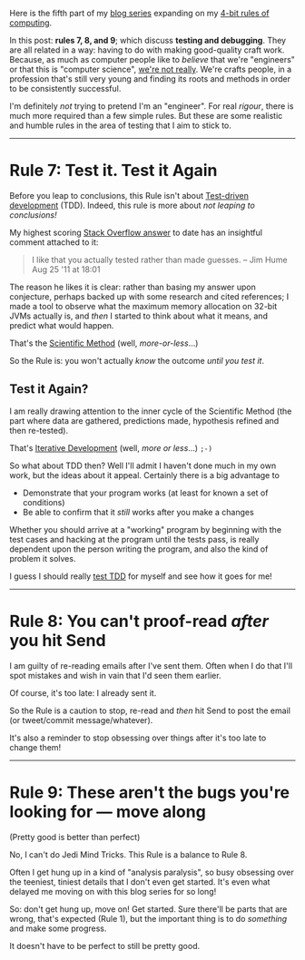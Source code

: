 <!--
.. title: 4-bit Rules of Computing, Part 4
.. slug: 4-bits-part4
.. date: 2018-03-23 21:25:22 UTC+11:00
.. tags: 4-bit-rules, tip, testing, code, TDD, experiments,debugging, bugs, engineering, perfection
.. category: 
.. link: 
.. description: Mike's 4-bit rules explained, part 4: testing, debugging
.. type: text
-->

Here is the fifth part of my [blog series](/tags/4-bit-rules.html) expanding on my
[4-bit rules of computing](/pg/4-bit-rules.html).

In this post: **rules 7, 8, and 9**; which discuss **testing and debugging**. They are all related in a way: having to do with making good-quality craft work. Because, as much as computer people like to *believe* that we're "engineers" or that this is "computer science", [we're not really](https://web.archive.org/web/20171221023913/https://www.theatlantic.com/technology/archive/2017/09/saving-the-world-from-code/540393/).  We're crafts people, in a profession that's still very young and finding its roots and methods in order to be consistently successful.

I'm definitely *not* trying to pretend I'm an "engineer". 
For real *rigour*, there is much more required than a few simple rules. But these are some realistic and humble rules in the area of testing that I aim to stick to.

<!-- TEASER_END -->

----

# **Rule 7**: Test it. Test it Again

Before you leap to conclusions, this Rule isn't about [Test-driven development](https://en.wikipedia.org/wiki/Test-driven_development) (TDD).  Indeed, this rule is more about *not leaping to conclusions!*

My highest scoring [Stack Overflow answer](https://stackoverflow.com/questions/1434779/maximum-java-heap-size-of-a-32-bit-jvm-on-a-64-bit-os/7019624#7019624) to date has an insightful comment attached to it:

>I like that you actually tested rather than made guesses.
>– Jim Hume Aug 25 '11 at 18:01

The reason he likes it is clear: rather than basing my answer upon conjecture, perhaps backed up with some research and cited references; I made a tool to observe what the maximum memory allocation on 32-bit JVMs actually is, and _then_ I started to think about what it means, and predict what would happen.

That's the [Scientific Method](https://en.wikipedia.org/wiki/Scientific_method) (well, *more-or-less*&hellip;)

So the Rule is: you won't actually *know* the outcome *until you test it*. 

## Test it Again?

I am really drawing attention to the inner cycle of the Scientific Method (the part where data are gathered, predictions made, hypothesis refined and then re-tested).

That's [Iterative Development](https://en.wikipedia.org/wiki/Iterative_and_incremental_development) (well, *more or less*&hellip;) `;-)`

So what about TDD then? Well I'll admit I haven't done much in my own work, but the ideas about it appeal.  Certainly there is a big advantage to 

 * Demonstrate that your program works (at least for known a set of conditions)
 * Be able to confirm that it *still* works after you make a changes

Whether you should arrive at a "working" program by beginning with the test cases and hacking at the program until the tests pass, is really dependent upon the person writing the program, and also the kind of problem it solves.

I guess I should really [test TDD](https://web.archive.org/web/20180323114827/https://dzone.com/articles/why-developers-dont-use-tdd?edition=366226&utm_source=Zone%20Newsletter&utm_medium=email&utm_campaign=devops%202018-03-09) for myself and see how it goes for me!

----

# Rule 8: You can't proof-read *after* you hit Send

I am guilty of re-reading emails after I've sent them. Often when I do that I'll spot mistakes and wish in vain that I'd seen them earlier.

Of course, it's too late: I already sent it.

So the Rule is a caution to stop, re-read and *then* hit Send to post the email (or tweet/commit message/whatever).

It's also a reminder to stop obsessing over things after it's too late to change them!

----

# Rule 9: These aren't the bugs you're looking for — move along
(Pretty good is better than perfect)

No, I can't do Jedi Mind Tricks.  This Rule is a balance to Rule 8.

Often I get hung up in a kind of "analysis paralysis", so busy obsessing over the teeniest, tiniest details that I don't even get started. It's even what delayed me moving on with this blog series for so long!

So: don't get hung up, move on! Get started. Sure there'll be parts that are wrong, that's expected (Rule 1), but the important thing is to do *something* and make some progress.

It doesn't have to be perfect to still be pretty good.
